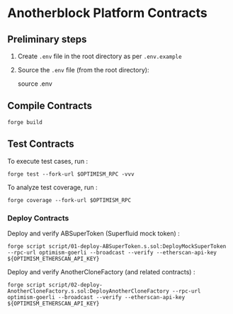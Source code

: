 # Anotherblock Platform Contracts

## Preliminary steps

1. Create `.env` file in the root directory as per `.env.example`

2. Source the `.env` file (from the root directory):

   source .env

## Compile Contracts

    forge build

## Test Contracts

To execute test cases, run :

    forge test --fork-url $OPTIMISM_RPC -vvv

To analyze test coverage, run :

    forge coverage --fork-url $OPTIMISM_RPC

### Deploy Contracts

Deploy and verify ABSuperToken (Superfluid mock token) :

    forge script script/01-deploy-ABSuperToken.s.sol:DeployMockSuperToken --rpc-url optimism-goerli --broadcast --verify --etherscan-api-key ${OPTIMISM_ETHERSCAN_API_KEY}

Deploy and verify AnotherCloneFactory (and related contracts) :

    forge script script/02-deploy-AnotherCloneFactory.s.sol:DeployAnotherCloneFactory --rpc-url optimism-goerli --broadcast --verify --etherscan-api-key ${OPTIMISM_ETHERSCAN_API_KEY}
